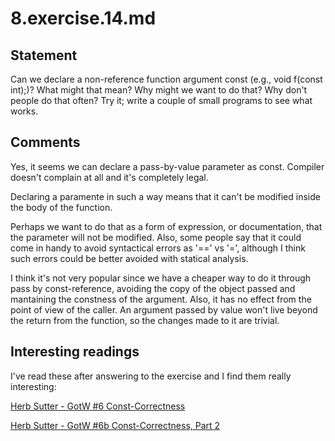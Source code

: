 # 8.exercise.14.md

## Statement

Can we declare a non-reference function argument const (e.g., void f(const
int);)?
What might that mean?
Why might we want to do that?
Why don't people do that often?
Try it; write a couple of small programs to see what works.

## Comments

Yes, it seems we can declare a pass-by-value parameter as const. Compiler
doesn't complain at all and it's completely legal.

Declaring a paramente in such a way means that it can't be modified inside the
body of the function.

Perhaps we want to do that as a form of expression, or documentation, that the
parameter will not be modified. Also, some people say that it could come in
handy to avoid syntactical errors as '==' vs '=', although I think such errors
could be better avoided with statical analysis.

I think it's not very popular since we have a cheaper way to do it through pass
by const-reference, avoiding the copy of the object passed and mantaining the
constness of the argument.
Also, it has no effect from the point of view of the caller. An argument passed
by value won't live beyond the return from the function, so the changes made to
it are trivial.

## Interesting readings

I've read these after answering to the exercise and I find them really
interesting:

[Herb Sutter - GotW #6 Const-Correctness](http://www.gotw.ca/gotw/006.htm)

[Herb Sutter - GotW #6b Const-Correctness, Part
2](https://herbsutter.com/2013/05/28/gotw-6b-solution-const-correctness-part-2/)
